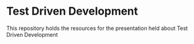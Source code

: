 # Test Driven Development
This repository holds the resources for the presentation held about Test Driven Development
